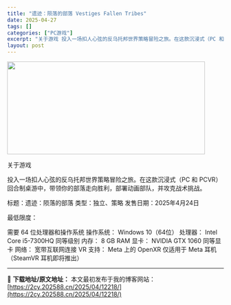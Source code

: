 ```yaml
---
title: "遗迹：陨落的部落 Vestiges Fallen Tribes"
date: 2025-04-27
tags: []
categories: ["PC游戏"]
excerpt: "关于游戏 投入一场扣人心弦的反乌托邦世界策略冒险之旅。在这款沉浸式（PC 和 PCVR）回合制桌游中，带领你的部落走向胜利，部署动画部队，并攻克战术挑战。 标题：遗迹：陨落的部落 类型：独立、策略 发售日期：2025年4月24日 最低限度： 需要 64 位处理器和操作系统 操作系统： Windows&hellip;"
layout: post
---
```


<img class="aligncenter size-full wp-image-12203" src="https://2cy.202588.cn/wp-content/uploads/2025/04/2025042714285977.webp" alt="" width="460" height="215" />

关于游戏

投入一场扣人心弦的反乌托邦世界策略冒险之旅。在这款沉浸式（PC 和 PCVR）回合制桌游中，带领你的部落走向胜利，部署动画部队，并攻克战术挑战。

标题：遗迹：陨落的部落
类型：独立、策略
发售日期：2025年4月24日

最低限度：

需要 64 位处理器和操作系统
操作系统： Windows 10（64位）
处理器： Intel Core i5-7300HQ 同等级别
内存： 8 GB RAM
显卡： NVIDIA GTX 1060 同等显卡
网络： 宽带互联网连接
VR 支持： Meta 上的 OpenXR 仅适用于 Meta 耳机（SteamVR 耳机即将推出）

---
📖 **下载地址/原文地址：** 本文最初发布于我的博客网站：[https://2cy.202588.cn/2025/04/12218/](https://2cy.202588.cn/2025/04/12218/)
